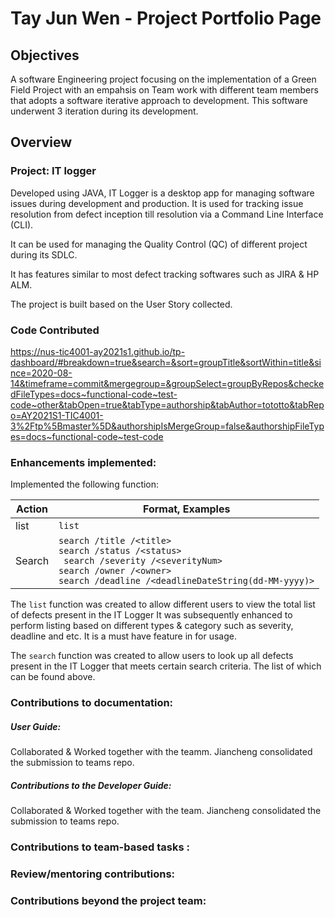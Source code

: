 # Tay Jun Wen - Project Portfolio Page

## Objectives

A software Engineering project focusing on the implementation of a Green Field Project with an empahsis on Team work with different team members that adopts a software iterative approach to development. This software underwent 3 iteration during its development.

## Overview

### Project: IT logger

Developed using JAVA, IT Logger is a desktop app for managing software issues during development and production. It is used for tracking issue resolution from defect inception till resolution via a Command Line Interface (CLI).

It can be used for managing the Quality Control (QC) of different project during its SDLC.

It has features similar to most defect tracking softwares such as JIRA & HP ALM.

The project is built based on the User Story collected.

### Code Contributed

https://nus-tic4001-ay2021s1.github.io/tp-dashboard/#breakdown=true&search=&sort=groupTitle&sortWithin=title&since=2020-08-14&timeframe=commit&mergegroup=&groupSelect=groupByRepos&checkedFileTypes=docs~functional-code~test-code~other&tabOpen=true&tabType=authorship&tabAuthor=tototto&tabRepo=AY2021S1-TIC4001-3%2Ftp%5Bmaster%5D&authorshipIsMergeGroup=false&authorshipFileTypes=docs~functional-code~test-code

### Enhancements implemented:

Implemented the following function:

|Action|Format, Examples|
|--------|----------|
| list | ```list``` |
| Search| ```search /title /<title>``` <br> ```search /status /<status>``` <br>``` search /severity /<severityNum>``` <br> ```search /owner /<owner> ```<br> ```search /deadline /<deadlineDateString(dd-MM-yyyy)>``` |
  
 The ```list``` function was created to allow different users to view the total list of defects present in the IT Logger
 It was subsequently enhanced to perform listing based on different types & category such as severity, deadline and etc. It is a must have feature in for usage.
 
 The ```search``` function was created to allow users to look up all defects present in the IT Logger that meets certain search criteria. The list of which can be found   above.

### Contributions to documentation:

##### User Guide:

Collaborated & Worked together with the teamm. Jiancheng consolidated the submission to teams repo.

##### Contributions to the Developer Guide:

Collaborated & Worked together with the team. Jiancheng consolidated the submission to teams repo.

### Contributions to team-based tasks :

### Review/mentoring contributions: 

### Contributions beyond the project team:


